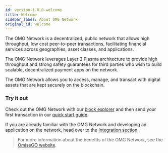 ```yaml
---
id: version-1.0.0-welcome
title: Welcome
sidebar_label: About OMG Network
original_id: welcome
---
```


The OMG Network is a decentralized, public network that allows high throughput, low cost peer-to-peer transactions, facilitating financial services across geographies, asset classes, and applications.

The OMG Network leverages Layer 2 Plasma architecture to provide high throughput and strong safety guarantees for third parties who wish to build scalable, decentralized payment apps on the network. 

The OMG Network allows you to access, manage, and transact with digital assets that are kept securely on the blockchain. 

### Try it out

Check out the OMG Network with our [block explorer](/network-connection-details) and then send your first transaction in our [quick start guide](quick-start).

If you are already familiar with the OMG Network and developing an application on the network, head over to the [Integration section](integration-introduction).

> For more information about the benefits of the OMG Network, see the [OmiseGO website](https://omisego.co/network).
